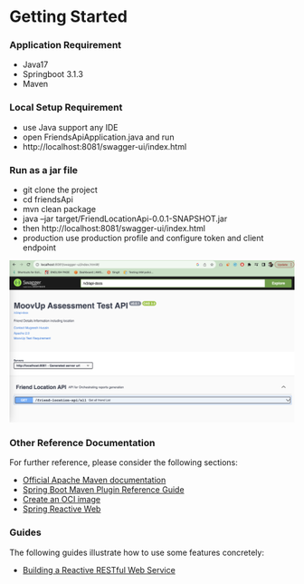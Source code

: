 # Getting Started

### Application Requirement
* Java17
* Springboot 3.1.3
* Maven

### Local Setup Requirement
* use Java support any IDE
* open FriendsApiApplication.java and run
* http://localhost:8081/swagger-ui/index.html

### Run as a jar file
* git clone the project 
* cd  friendsApi
* mvn clean package
* java –jar target/FriendLocationApi-0.0.1-SNAPSHOT.jar
* then http://localhost:8081/swagger-ui/index.html
* production use production profile and configure token and client endpoint


![swagger.png](swagger.png)




### Other Reference Documentation

For further reference, please consider the following sections:

* [Official Apache Maven documentation](https://maven.apache.org/guides/index.html)
* [Spring Boot Maven Plugin Reference Guide](https://docs.spring.io/spring-boot/docs/3.1.3/maven-plugin/reference/html/)
* [Create an OCI image](https://docs.spring.io/spring-boot/docs/3.1.3/maven-plugin/reference/html/#build-image)
* [Spring Reactive Web](https://docs.spring.io/spring-boot/docs/3.1.3/reference/htmlsingle/index.html#web.reactive)

### Guides

The following guides illustrate how to use some features concretely:

* [Building a Reactive RESTful Web Service](https://spring.io/guides/gs/reactive-rest-service/)

